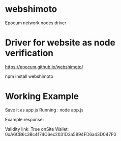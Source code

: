 # webshimoto
Epocum network nodes driver

# Driver for website as node verification

https://epocum.github.io/webshimoto/

npm install webshimoto

# Working Example

<template>
  <highlight :code="code">
var algo = require('webshimoto');

algo.isEpocum('https://www.epocum.com', function(valid) {
   console.log('Validity link: ' + valid);
});

algo.getWallet('https://www.epocum.com', function(w) {
   console.log('onSite Wallet: ' + w);
});

</highlight>
</template>

Save it as app.js
Running : node app.js

Example response:

Validity link: True
onSite Wallet: 0xA6CB6c3Bc4174C6ec2031D3a5894FD6a43D047F0
